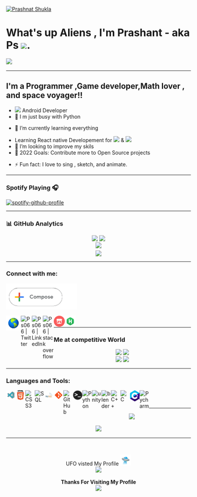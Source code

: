 <a href="www.github.com/Prashants126"><img src="https://capsule-render.vercel.app/api?type=waving&height=300&color=gradient&text=Prashant%20Shukla&reversal=false&textBg=false&desc=Full%20Stack%20Developer&descSize=20&animation=fadeIn" alt="Prashnat Shukla" width="1500"/></a>



# What's up Aliens , I'm Prashant - aka Ps <img src="https://raw.githubusercontent.com/MartinHeinz/MartinHeinz/master/wave.gif" width="50px">.


![](https://komarev.com/ghpvc/?username=Ps066&color=blue&style=plastic)


---


## I'm a Programmer ,Game developer,Math lover , and space voyager!!
- <img src="https://img.icons8.com/fluent/50/000000/android-os.png" width=25px /> Android Developer 
- 🔭 I m just busy with Python 
<!-- - <img src="https://cdn-0.emojis.wiki/wp-content/uploads/2020/12/smiling-face-with-hearts.gif" width=22px> -->
- 🌱 I’m currently learning everything 
<!-- - <img src="https://cdn-0.emojis.wiki/wp-content/uploads/2020/12/beaming-face-with-smiling-eyes-1.gif" width=22px> -->
-  Learning React native Developement for   <img src="https://img.icons8.com/fluent/50/000000/android-os.png" width=20px /> &  <img src="https://img.icons8.com/external-kiranshastry-gradient-kiranshastry/64/000000/external-apple-medical-kiranshastry-gradient-kiranshastry.png" width=20/>
- 👯 I’m looking to improve my skils
- 🥅 2022 Goals: Contribute more to Open Source projects 
<!-- - <img src="https://cdn-0.emojis.wiki/wp-content/uploads/2020/12/cowboy-hat-face.gif" width=22px> -->
- ⚡ Fun fact: I love to sing , sketch, and animate.

---

### Spotify Playing 🎧

[![spotify-github-profile](https://spotify-github-profile.vercel.app/api/view?uid=9oetejl40g39p7lph93tjijcb&cover_image=true&theme=novatorem)](https://github.com/kittinan/spotify-github-profile)


---

### 📊 GitHub Analytics

<p align="center">
  <img height="180em" src="https://github-readme-streak-stats-rust-zeta.vercel.app/?user=Ps066&theme=tokyonight&hide_border=true" />
  <img height="180em" src="https://github-readme-stats.vercel.app/api/top-langs/?username=Ps066&exclude_repo=KNN-Image-Classification&show_icons=true&hide_border=true&layout=compact&langs_count=6&theme=tokyonight" />
  <br/>
  <img src="https://github-readme-stats.vercel.app/api?username=Ps066&theme=tokyonight&count_private=true&show_icons=true&hide_border=true" />
  <br/>
  <img src="https://github-profile-trophy.vercel.app/?username=Ps066&no-bg=true&rank=SSS,SS,S,AAA,AA,A,B&column=4&theme=nord&no-frame=true" align="center"/>
</p>

---
<!--
### 📈 DSA Analytics

<p align="center">
  <a href="https://leetcode.com/nikhilpal2705">
    <img src="https://leetcard.jacoblin.cool/Ps066?width=500&height=320&ext=activity" alt="Leetcode Stats" />
  </a>
</p>

<p align="center">
  <a href="https://auth.geeksforgeeks.org/user/nikhilpal2705/practice/">
    <img src="https://gfgstatscard.vercel.app/ps066" alt="GFG Stats" />
  </a>
</p>

--- 
-->



### Connect with me:

[<img src="https://github.com/Ps066/Ps066/blob/main/mail_ccexpress.png?raw=true" />](mailto:prashantshukla0666@gmail.com)

[<img align="left" alt="Ps066 | Mysite" width="40px" src="https://github.com/Ps066/Ps066/blob/main/globe.gif" />][twitter]


[<img align="left" alt="Ps066 | Twitter" width="30px" src="https://image.flaticon.com/icons/png/128/1409/1409937.png" />][twitter]
[<img align="left" alt="Ps066 | LinkedIn" width="30px" src="https://image.flaticon.com/icons/png/128/1409/1409945.png" />][linkedin]
<!-- [<img align="left" alt="Ps066 | stack over flow" width="30px" src="https://image.flaticon.com/icons/png/128/2111/2111628.png" />][stackoverflow] -->
[<img align="left" alt="Ps066 | stack over flow" width="30px" src="https://img.icons8.com/color-glass/50/000000/stackoverflow.png"/>][stackoverflow]
[<img align="left" alt="Ps066 | itch.io" width="30px" src="https://github.com/Ps066/Ps066/blob/main/output-onlinepngtools.png" />][itch.io]
[<img align="left" alt="Ps066 | Mysite" width="30px" src="https://github.com/Ps066/Ps066/blob/main/HackerRank_logo.png" />][hackerrank]



<br />

---



### Me at competitive World

<div align="center">
    <img src="https://img.shields.io/badge/dynamic/json?&color=1f8acb&logo=codeforces&label=Codeforces&url=https://competitive-coding-api.herokuapp.com/api/codeforces/Ps066&query=%24.rating&prefix=Rating%20&style=for-the-badge&cacheSeconds=86400"/>
   <img src="https://img.shields.io/badge/dynamic/json?label=CodeChef&query=%24.global_rank&url=https://competitive-coding-api.herokuapp.com/api/codechef/ps066&prefix=Rating%20&logo=codechef&logoColor=f5f5dc&labelColor=7b5e47&style=for-the-badge&cacheSeconds=86400"/>
</div>
</div>

<div align="center">
    <img src="https://img.shields.io/badge/dynamic/json?label=CodeChef&query=%24.global_rank&url=https://competitive-coding-api.herokuapp.com/api/codechef/ps066&prefix=world Rank%20&logo=codechef&logoColor=f5f5dc&labelColor=7b5e47&style=for-the-badge&cacheSeconds=86400"/>
   <img src="https://img.shields.io/badge/dynamic/json?label=CodeChef&query=%24.country_rank&url=https://competitive-coding-api.herokuapp.com/api/codechef/ps066&prefix=AIR%20%23&logo=codechef&logoColor=f5f5dc&labelColor=7b5e47&style=for-the-badge&cacheSeconds=86400"/>
</div>

   


---

### Languages and Tools:

<img align="left" alt="Visual Studio Code" width="26px" src="https://github.com/Ps066/Ps066/blob/main/visual-studio-code-2019.png" />
<img align="left" alt="HTML5" width="26px" src="https://raw.githubusercontent.com/github/explore/80688e429a7d4ef2fca1e82350fe8e3517d3494d/topics/html/html.png" />
<img align="left" alt="CSS3" width="26px" src="https://img.icons8.com/dusk/2x/css3.png" />


<img align="left" alt="SQL" width="26px" src="https://image.flaticon.com/icons/png/128/1265/1265531.png" />
<img align="left" alt="MySQL" width="26px" src="https://raw.githubusercontent.com/github/explore/80688e429a7d4ef2fca1e82350fe8e3517d3494d/topics/mysql/mysql.png" />

<img align="left" alt="Git" width="26px" src="https://github.com/Ps066/Ps066/blob/main/git.png" />
<img align="left" alt="GitHub" width="26px" src="https://image.flaticon.com/icons/png/128/733/733553.png" />
<img align="left" alt="Terminal" width="26px" src="https://raw.githubusercontent.com/github/explore/80688e429a7d4ef2fca1e82350fe8e3517d3494d/topics/terminal/terminal.png" />
<img align="left" alt="Python" width="26px" src="https://image.flaticon.com/icons/png/128/1822/1822899.png" />
<img align="left" alt="unity" width="26px" src="https://img.icons8.com/dusk/2x/unity.png" />
<img align="left" alt="blender" width="26px" src="https://img.icons8.com/color/2x/blender-3d.png" />
<img align="left" alt="C++" width="26px" src="https://img.icons8.com/color/2x/c-plus-plus-logo.png" />
<img align="left" alt="C" width="26px" src="https://img.icons8.com/color/2x/c-programming.png" />
<img align="left" alt="C#" width="26px" src="https://github.com/Ps066/Ps066/blob/main/PngItem_5219587.png" />
<img align="left" alt="Pycharm" width="26px" src="https://img.icons8.com/color/2x/pycharm.png" />

<br />
<br />

---

<p align="center">
     <img src="https://github-profile-trophy.vercel.app/?username=Ps066&no-bg=true&theme=dark_dimmed&rank=SSS,SS,S,AAA,AA,A,B" />
  
  <div align="center">
      <img src="https://github-readme-stats.vercel.app/api/wakatime?username=Ps066\&layout=compact&v=2&theme=dark"/>
  </div>
</p>


<!-- https://stackoverflow.com/users/15013114/p-s -->
 


[twitter]: https://twitter.com/Ps_066
[linkedin]:https://www.linkedin.com/in/ps066/
[stackoverflow]: https://stackoverflow.com/story/ps066
[itch.io]:https://ps066.itch.io/
[hackerrank]: https://www.hackerrank.com/Ps066

---
<br/>
<p align="center"> 
  UFO visted My Profile
  <img src="https://github.com/Ps066/Ps066/blob/main/flying_saucer.gif" width=30px>
  
  <br>
  
  <img src="https://profile-counter.glitch.me/Ps066/count.svg" />
</p>
<p align="center">
  <b>Thanks For Visiting My Profile
  <br/> 
  <img src="https://emojipedia-us.s3.amazonaws.com/source/skype/289/red-heart_2764-fe0f.png"width=44px</b>
</p>

 
